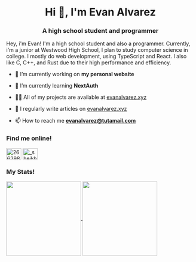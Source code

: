 <h1 align="center">Hi 👋, I'm Evan Alvarez</h1>
<h3 align="center">A high school student and programmer</h3>

<p>
  Hey, i'm Evan! I'm a high school student and also a programmer. Currently, i'm a
  junior at Westwood High School, I plan to study computer science in college. I mostly
  do web development, using TypeScript and React. I also like C, C++, and Rust due to
  their high performance and efficiency.
</p>

- 🔭 I’m currently working on **my personal website**

- 🌱 I’m currently learning **NextAuth**

- 👨‍💻 All of my projects are available at [evanalvarez.xyz](https://evanalvarez.xyz)

- 📝 I regularly write articles on [evanalvarez.xyz](https://evanalvarez.xyz)

- 📫 How to reach me **evanalvarez@tutamail.com**

<h3>Find me online!</h3>
<p align="left">
  <a href="https://stackoverflow.com/users/26629850" target="blank"><img align="center" src="https://raw.githubusercontent.com/rahuldkjain/github-profile-readme-generator/master/src/images/icons/Social/stack-overflow.svg" alt="26629850" height="30" width="40" /></a>
  <a href="https://discordapp.com/users/1278461266356338782" target="blank"><img align="center" src="https://raw.githubusercontent.com/rahuldkjain/github-profile-readme-generator/master/src/images/icons/Social/discord.svg" alt="_sheikhevan" height="30" width="40" /></a>
</p>

<h3>My Stats!</h3>
<a href="https://github.com/sheikhevan/sheikhevan">
  <img height=200 align="center" src="https://github-readme-stats.vercel.app/api?username=sheikhevan&show_icons=true&theme=transparent" />
</a>
<a href="https://github.com/sheikhevan/sheikhevan">
  <img height=200 align="center" src="https://github-readme-stats.vercel.app/api/top-langs?username=sheikhevan&langs_count=8&theme=transparent&card_width=320" />
</a>
